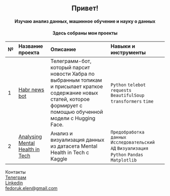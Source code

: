 <h2 align="center">Привет!</a> 
<h4 align="center">Изучаю анализ данных, машинное обучение и науку о данных</h3>
<h4 align="center">Здесь собраны мои проекты</h3>

| №   | **Название проекта**              | **Описание**                                                                     | Навыки и инструменты                            |
| :---| :-------------------------------- |:---------------------------------------------------------------------------------|:------------------------------------------------|
| 1   | [Habr news bot](https://github.com/Feddlen/Habr_news_bot) | Телеграмм-бот, который парсит новости Хабра по выбранным топикам и присылает краткое содержание новых статей, которое формирует с помощью обученной модели с Hugging Face. | `Python` `telebot` `requests` `BeautifulSoup` `transformers` `time` |
| 2 | [Analysing Mental Health in Tech](https://github.com/Feddlen/Analysing_Mental_Health_in_Tech/blob/main/MentalHealthsSQL.ipynb) | Анализ и визуализация данных из датасета Mental Health in Tech с Kaggle| `Предобработка данных` `Исследовательский АД` `Визуализация` `Python` `Pandas` `Matplotlib` |    


  
Контакты  
[Телеграм](https://t.me/feddlen)  
[Linkedin](https://www.linkedin.com/in/elena-fedoruk-b54271290/)  
fedoruk.elen@gmail.com  


    

